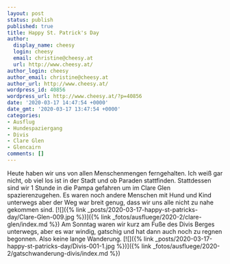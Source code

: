 ```yaml
---
layout: post
status: publish
published: true
title: Happy St. Patrick's Day
author:
  display_name: cheesy
  login: cheesy
  email: christine@cheesy.at
  url: http://www.cheesy.at/
author_login: cheesy
author_email: christine@cheesy.at
author_url: http://www.cheesy.at/
wordpress_id: 40856
wordpress_url: http://www.cheesy.at/?p=40856
date: '2020-03-17 14:47:54 +0000'
date_gmt: '2020-03-17 13:47:54 +0000'
categories:
- Ausflug
- Hundespaziergang
- Divis
- Clare Glen
- Glencairn
comments: []
---
```

Heute haben wir uns von allen Menschenmengen ferngehalten. Ich weiß gar nicht, ob viel los ist in der Stadt und ob Paraden stattfinden. Stattdessen sind wir 1 Stunde in die Pampa gefahren um im Clare Glen spazierenzugehen. Es waren noch andere Menschen mit Hund und Kind unterwegs aber der Weg war breit genug, dass wir uns alle nicht zu nahe gekommen sind.
[![]({% link _posts/2020-03-17-happy-st-patricks-day/Clare-Glen-009.jpg %})]({% link _fotos/ausfluege/2020-2/clare-glen/index.md %})
Am Sonntag waren wir kurz am Fuße des Divis Berges unterwegs, aber es war windig, gatschig und hat dann auch noch zu regnen begonnen. Also keine lange Wanderung.
[![]({% link _posts/2020-03-17-happy-st-patricks-day/Divis-001-1.jpg %})]({% link _fotos/ausfluege/2020-2/gatschwanderung-divis/index.md %})
